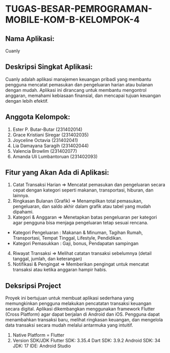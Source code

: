 # TUGAS-BESAR-PEMROGRAMAN-MOBILE-KOM-B-KELOMPOK-4

## Nama Aplikasi: 
Cuanly

## Deskripsi Singkat Aplikasi:
Cuanly adalah aplikasi manajemen keuangan pribadi yang membantu pengguna mencatat pemasukan dan pengeluaran harian atau bulanan dengan mudah. Aplikasi ini dirancang untuk membantu mengontrol anggaran, memahami kebiasaan finansial, dan mencapai tujuan keuangan dengan lebih efektif.

## Anggota Kelompok:
1. Ester P. Butar-Butar (231402014)
2. Grace Kristiani Siregar (231402035)
3. Joyceline Octavia (231402041)
4. Lia Damayana Saragih (231402044)
5. Valencia Browlim (231402077)
6. Amanda Uli Lumbantoruan (231402093)

## Fitur yang Akan Ada di Aplikasi:
1. Catat Transaksi Harian 
⇒ Mencatat pemasukan dan pengeluaran secara cepat dengan kategori seperti makanan, transportasi, hiburan, dan lainnya.
2. Ringkasan Bulanan (Grafik)
⇒ Menampilkan total pemasukan, pengeluaran, dan saldo akhir dalam grafik atau tabel yang mudah dipahami. 
3. Kategori & Anggaran
⇒ Menetapkan batas pengeluaran per kategori agar pengguna bisa menjaga pengeluaran tetap sesuai rencana. 
- Kategori Pengeluaran : Makanan & Minuman, Tagihan Rumah, Transportasi, Tempat Tinggal, Lifestyle, Pendidikan.
- Kategori Pemasukkan : Gaji, bonus, Pendapatan sampingan
4. Riwayat Transaksi
⇒ Melihat catatan transaksi sebelumnya (detail tanggal, jumlah, dan keterangan)
5. Notifikasi & Pengingat
⇒ Memberikan pengingat untuk mencatat transaksi atau ketika anggaran hampir habis.

## Deksripsi Project
Proyek ini bertujuan untuk membuat aplikasi sederhana yang memungkinkan pengguna melakukan pencatatan transaksi keuangan secara digital. Aplikasi dikembangkan menggunakan framework Flutter (Cross Platform) agar dapat berjalan di Android dan iOS. Pengguna dapat menambahkan transaksi baru, melihat ringkasan keuangan, dan mengelola data transaksi secara mudah melalui antarmuka yang intuitif.
1. Native Platform = Flutter
2. Version SDK/JDK
Flutter SDK: 3.35.4 
Dart SDK: 3.9.2
Android SDK: 34
JDK: 17
IDE: Android Studio
